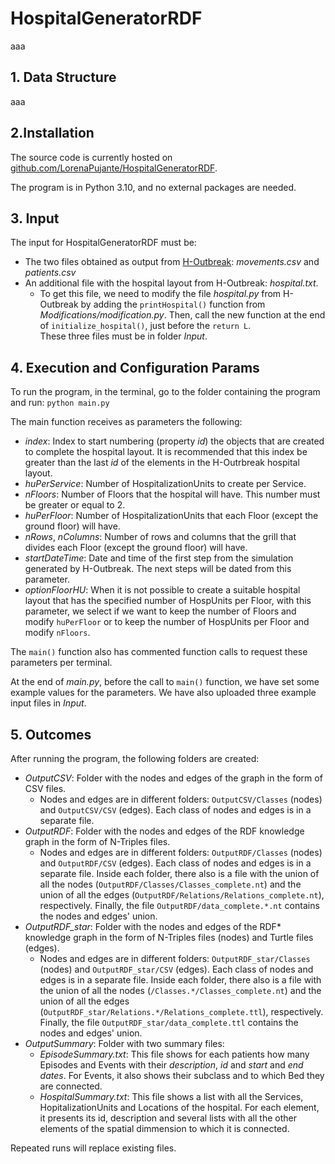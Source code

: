 # HospitalGeneratorRDF

aaa

## 1. Data Structure

aaa


## 2.Installation
The source code is currently hosted on [github.com/LorenaPujante/HospitalGeneratorRDF](https://github.com/LorenaPujante/HospitalGeneratorRDF).

The program is in Python 3.10, and no external packages are needed.

## 3. Input
The input for HospitalGeneratorRDF must be: 
- The two files obtained as output from [H-Outbreak](https://github.com/denissekim/Simulation-Model): _movements.csv_ and _patients.csv_
- An additional file with the hospital layout from H-Outbreak: _hospital.txt_.
	- To get this file, we need to modify the file _hospital.py_ from H-Outbreak by adding the `printHospital()` function from _Modifications/modification.py_. Then, call the new function at the end of `initialize_hospital()`, just before the `return L`.     
These three files must be in folder _Input_.

## 4. Execution and Configuration Params
To run the program, in the terminal, go to the folder containing the program and run: `python main.py`

The main function receives as parameters the following:
- _index_: Index to start numbering (property _id_) the objects that are created to complete the hospital layout. It is recommended that this index be greater than the last _id_ of the elements in the H-Outrbreak hospital layout.
- _huPerService_: Number of HospitalizationUnits to create per Service.
- _nFloors_: Number of Floors that the hospital will have. This number must be greater or equal to 2.
- _huPerFloor_: Number of HospitalizationUnits that each Floor (except the ground floor) will have.
- _nRows_, _nColumns_: Number of rows and columns that the grill that divides each Floor (except the ground floor) will have.
- _startDateTime_: Date and time of the first step from the simulation generated by H-Outbreak. The next steps will be dated from this parameter.
- _optionFloorHU_: When it is not possible to create a suitable hospital layout that has the specified number of HospUnits per Floor, with this parameter, we select if we want to keep the number of Floors and modify `huPerFloor` or to keep the number of HospUnits per Floor and modify `nFloors`.

The `main()` function also has commented function calls to request these parameters per terminal.

At the end of _main.py_, before the call to `main()` function, we have set some example values for the parameters. We have also uploaded three example input files in _Input_.


## 5. Outcomes
After running the program, the following folders are created:
- _OutputCSV_: Folder with the nodes and edges of the graph in the form of CSV files.
	- Nodes and edges are in different folders: `OutputCSV/Classes` (nodes) and `OutputCSV/CSV` (edges). Each class of nodes and edges is in a separate file.
- _OutputRDF_: Folder with the nodes and edges of the RDF knowledge graph in the form of N-Triples files.
	- Nodes and edges are in different folders: `OutputRDF/Classes` (nodes) and `OutputRDF/CSV` (edges). Each class of nodes and edges is in a separate file. Inside each folder, there also is a file with the union of all the nodes (`OutputRDF/Classes/Classes_complete.nt`) and the union of all the edges (`OutputRDF/Relations/Relations_complete.nt`), respectively. Finally, the file `OutputRDF/data_complete.*.nt` contains the nodes and edges' union.
- _OutputRDF_star_: Folder with the nodes and edges of the RDF* knowledge graph in the form of N-Triples files (nodes) and Turtle files (edges).
	- Nodes and edges are in different folders: `OutputRDF_star/Classes` (nodes) and `OutputRDF_star/CSV` (edges). Each class of nodes and edges is in a separate file. Inside each folder, there also is a file with the union of all the nodes (`/Classes.*/Classes_complete.nt`) and the union of all the edges (`OutputRDF_star/Relations.*/Relations_complete.ttl`), respectively. Finally, the file `OutputRDF_star/data_complete.ttl` contains the nodes and edges' union.
- _OutputSummary_: Folder with two summary files:
  - _EpisodeSummary.txt_: This file shows for each patients how many Episodes and Events with their _description_, _id_ and _start_ and _end dates_. For Events, it also shows their subclass and to which Bed they are connected.
  - _HospitalSummary.txt_: This file shows a list with all the Services, HopitalizationUnits and Locations of the hospital. For each element, it presents its id, description and several lists with all the other elements of the spatial dimmension to which it is connected.     

Repeated runs will replace existing files.
